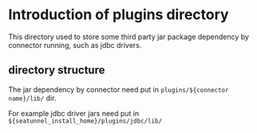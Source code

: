 # Introduction of plugins directory

This directory used to store some third party jar package dependency by connector running, such as jdbc drivers.

## directory structure

The jar dependency  by connector need put in `plugins/${connector name}/lib/` dir.

For example jdbc driver jars need put in `${seatunnel_install_home}/plugins/jdbc/lib/`